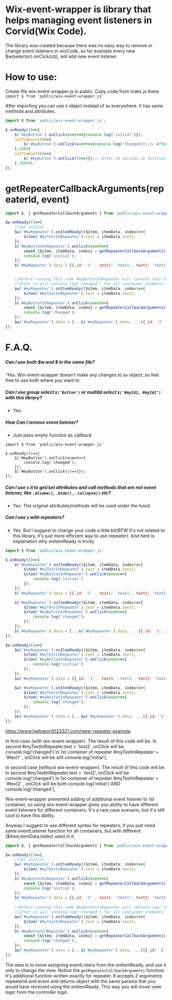 # Wix-event-wrapper is library that helps managing event listeners in Corvid(Wix Code). 

The library was created because there was no easy way to remove or change event listeners in wixCode, so for example every new $w(selector).onClick(cb), will add new event listener.
# How to use: 
Create file wix-event-wrapper.js in public. Copy code from index.js there.  
`import $ from 'public/wix-event-wrapper.js' `

After importing you can use `$` object instead of `$w` everywhere. It has same methods and attributes.


```javascript
import $ from 'public/wix-event-wrapper.js';

$.onReady(()=>{
	$('#myButton').onClick(event=>{console.log('initial')});
	setTimeout(()=>{
		$('#myButton').onClick(event=>{console.log('Changed)});// After 5 seconds cb function in #myButton will be replaced to this one
	},5000)
	setTimeout(()=>{
		$('#myButton').onClick(()=>{});// After 10 seconds cb function will be replaced to empty function. Use this way if you want to delete event listener
	},10000);
});
```

# getRepeaterCallbackArguments(repeaterId, event)

```javascript
import $, { getRepeaterCallbackArguments } from 'public/wix-event-wrapper.js';

$w.onReady(()=>{
	//set initial
	$w('#myRepeater').onItemReady(($item, itemData, index)=>{
		$item('#myTextInRepeater').text = itemData.text1;
	});
	$('#myButtonInRepeater').onClick(event=>{
		const {$item, itemData, index} = getRepeaterCallbackArguments('#myRepeater',event);
		console.log('initial');
	});
	$('#myRepeater').data = [{_id: '1' , text1: 'text1', text2: 'text2'}];


	//before running this code #myButtonInRepeater will console.log('initial') for all container elements
	//after it will console.log('changed') for all container elements
	$w('#myRepeater').onItemReady(($item, itemData, index)=>{
		$item('#myTextInRepeater').text = itemData.text2;
	});
	$('#myButtonInRepeater').onClick(event=>{
		const {$item, itemData, index} = getRepeaterCallbackArguments('#myRepeater',event);
		console.log('changed');
	});
	$w('#myRepeater').data = [...$('#myRepeater').data, ...[{_id: '2' , text1: 'text1', text2: 'text2'}]];
});

```


# F.A.Q.
##### Can I use both $w and $ in the same file?
-Yes. Wix-event-wrapper doesn't make any changes to `$w` object, so feel free to use both where you want to.
##### Can I use group select `$('Button')` or multiId select `$('#myId1, #myId2')` with this library?
- Yes.

##### How Can I remove event listener?
- Just pass empty function as callback 

```
import $ from 'public/wix-event-wrapper.js'

$.onReady(()=>{
	$('#myButton').onClick(event=>{
		console.log('changed');
	});
	$('#myButton').onClick(()=>{});
});
```

##### Can I use `$` it to get/set attributes and call methods that are not event listener, like `.disabe()`, `.hide()` , `.collapse()` etc?
- Yes. The original attributes/methods will be used under the hood.  

##### Can I use `$` with repeaters?
- Yes. But I suggest to change your code a little bit(BTW It's not related to this library, it's just more efficient way to use repeater). And here is explanation why onItemReady is tricky

```javascript
import $ from 'public/wix-event-wrapper.js'

$.onReady(()=>{
	$('#myRepeater').onItemReady(($item, itemData, index)=>{
		$item('#myTextInRepeater').text = itemData.text1;
		$item('#myButtonInRepeater').onClick(event=>{
			console.log('initial')
		});
	});
	$('#myRepeater').data = [{_id: '1' , text1: 'text1', text2: 'text2'}];

	$('#myRepeater').onItemReady(($item, itemData, index)=>{
		$item('#myTextInRepeater').text = itemData.text2;
		$item('#myButtonInRepeater').onClick(event=>{
			console.log('changed');
		});
	});
	$('#myRepeater').data = [...$('#myRepeater').data, ...[{_id: '2' , text1: 'text1', text2: 'text2'}]];
});
```

```javascript
$w.onReady(()=>{
	$w('#myRepeater').onItemReady(($item, itemData, index)=>{
		$item('#myTextInRepeater').text = itemData.text1;
		$item('#myButtonInRepeater').onClick(event=>{
			console.log('initial')
		});
	});
	$w('#myRepeater').data = [{_id: '1' , text1: 'text1', text2: 'text2'}];

	$w('#myRepeater').onItemReady(($item, itemData, index)=>{
		$item('#myTextInRepeater').text = itemData.text2;
		$item('#myButtonInRepeater').onClick(event=>{
			console.log('changed');
		});
	});
	$w('#myRepeater').data = [...$w('#myRepeater').data, ...[{_id: '2' , text1: 'text1', text2: 'text2'}]];
});
```
https://www.helloworld123321.com/wew-repeater-example

In first case (with wix-event-wrapper).
The result of this code will be.
In second #myTextInRepeater.text = 'text2', onClick will be console.log('changed')
In 1st container of repeater #myTextInRepeater = '#text1' , onClick will be still console.log('initial'), 


In second case (without wix-event-wrapper).
The result of this code will be.
In second #myTextInRepeater.text = 'text2', onClick will be console.log('changed')
In 1st container of repeater #myTextInRepeater = '#text2' , onClick will be both console.log('initial') AND  console.log('changed'), 

Wix-event-wrapper prevented adding of additional event listener to 1st container, so using wix-event-wrapper gives you ability to have different event listeners for different containers. 
It's a rare case scenario, but it's still cool to have this ability.

Anyway I suggest to use different syntax for repeaters, if you just need same eventListener function for all containers, but with different ($item,itemData,index) used in it.

```javascript
import $, { getRepeaterCallbackArguments } from 'public/wix-event-wrapper.js'

$w.onReady(()=>{
	//set initial
	$w('#myRepeater').onItemReady(($item, itemData, index)=>{
		$item('#myTextInRepeater').text = itemData.text1;
	});
	$('#myButtonInRepeater').onClick(event=>{
		const {$item, itemData, index} = getRepeaterCallbackArguments('#myRepeater',event);
		console.log('initial');
	});
	$('#myRepeater').data = [{_id: '1' , text1: 'text1', text2: 'text2'}];
	
	//before running this code #myButtonInRepeater will console.log('initial') for all container elements
	//after it will console.log('changed') for all container elements
	$w('#myRepeater').onItemReady(($item, itemData, index)=>{
		$item('#myTextInRepeater').text = itemData.text2;
	});
	$('#myButtonInRepeater').onClick(event=>{
		const {$item, itemData, index} = getRepeaterCallbackArguments('#myRepeater',event);
		console.log('changed');
	});
	$w('#myRepeater').data = [...$('#myRepeater').data, ...[{{_id: '2' , text1: 'text1', text2: 'text2'}}]];
});

```
The idea is to move assigning eventListers from the onItemReady, and use it only to change the view.
Notice the `getRepeaterCallbackArguments` function. It's additional function written exactly for repeater. It accepts 2 arguments: repeaterId and event and returns object with the same params that you would have received using the onItemReady.
This way you will move view logic from the controller logic.